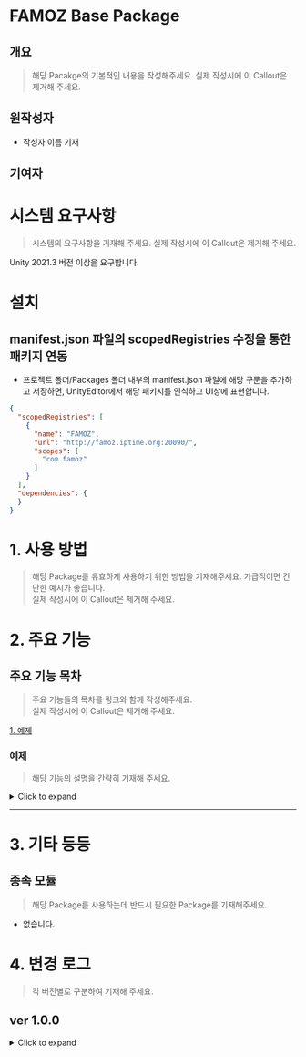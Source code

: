 # FAMOZ Base Package

## 개요

> 해당 Pacakge의 기본적인 내용을 작성해주세요. 실제 작성시에 이 Callout은 제거해 주세요.

## 원작성자

- 작성자 이름 기재

## 기여자

# 시스템 요구사항

> 시스템의 요구사항을 기재해 주세요. 실제 작성시에 이 Callout은 제거해 주세요.

Unity 2021.3 버전 이상을 요구합니다.<br>

# 설치

## manifest.json 파일의 scopedRegistries 수정을 통한 패키지 연동

- 프로젝트 폴더/Packages 폴더 내부의 manifest.json 파일에 해당 구문을 추가하고 저장하면, UnityEditor에서 해당 패키지를 인식하고 UI상에 표현합니다.<br>

```json
{
  "scopedRegistries": [
    {
      "name": "FAMOZ",
      "url": "http://famoz.iptime.org:20090/",
      "scopes": [
        "com.famoz"
      ]
    }
  ],
  "dependencies": {
  }
}
```

# 1. 사용 방법

> 해당 Package를 유효하게 사용하기 위한 방법을 기재해주세요. 가급적이면 간단한 예시가 좋습니다.<br>
> 실제 작성시에 이 Callout은 제거해 주세요.

# 2. 주요 기능

## 주요 기능 목차

> 주요 기능들의 목차를 링크와 함께 작성해주세요.
> <br>실제 작성시에 이 Callout은 제거해 주세요.

[1. 예제](#예제)


### 예제

> 해당 기능의 설명을 간략히 기재해 주세요.

<details>
<summary>Click to expand</summary>
<div style="padding-left: 20px;">

> 해당 기능의 세부 설명을 기재해 주세요.

**Usage:**

> 해당 기능의 사용 예시를 작성해주세요. 코드 블럭과 함께 기재헤 주세요.
```csharp

```

</div>
</details>

<hr />

# 3. 기타 등등

## 종속 모듈

> 해당 Package를 사용하는데 반드시 필요한 Package를 기재해주세요.

- 없습니다.

# 4. 변경 로그

> 각 버전별로 구분하여 기재해 주세요.

## ver 1.0.0

<details>
<summary>Click to expand</summary>
<div style="padding-left: 20px;">

### 변경일

- yyyy-MM-dd

### 기여자

- 작성자 이름 (이메일주소)

### 변경사항
</div>
</details>